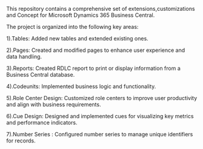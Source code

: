  This repository contains a comprehensive set of extensions,customizations and Concept for Microsoft Dynamics 365 Business Central.

The project is organized into the following key areas:

1).Tables: Added new tables and extended existing ones.

2).Pages: Created and modified pages to enhance user experience and data handling.

3).Reports: Created RDLC report to print or display information from a Business Central database.

4).Codeunits: Implemented business logic and functionality.

5).Role Center Design: Customized role centers to improve user productivity and align with business requirements.

6).Cue Design: Designed and implemented cues for visualizing key metrics and performance indicators.

7).Number Series : Configured number series to manage unique identifiers for records.
